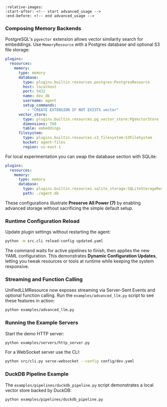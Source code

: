 ```{include} ../../README.md
:relative-images:
:start-after: <!-- start advanced_usage -->
:end-before: <!-- end advanced_usage -->
```

### Composing Memory Backends

PostgreSQL's `pgvector` extension allows vector similarity search for embeddings.
Use `MemoryResource` with a Postgres database and optional S3 file storage:

```yaml
plugins:
  resources:
    memory:
      type: memory
      database:
        type: plugins.builtin.resources.postgres:PostgresResource
        host: localhost
        port: 5432
        name: dev_db
        username: agent
        setup_commands:
          - "CREATE EXTENSION IF NOT EXISTS vector"
      vector_store:
        type: plugins.builtin.resources.pg_vector_store:PgVectorStore
        dimensions: 768
        table: embeddings
      filesystem:
        type: plugins.builtin.resources.s3_filesystem:S3FileSystem
        bucket: agent-files
        region: us-east-1
```

For local experimentation you can swap the database section with SQLite:

```yaml
plugins:
  resources:
    memory:
      type: memory
      database:
        type: plugins.builtin.resources.sqlite_storage:SQLiteStorageResource
        path: ./agent.db
```

These configurations illustrate **Preserve All Power (7)** by enabling
advanced storage without sacrificing the simple default setup.

### Runtime Configuration Reload

Update plugin settings without restarting the agent:

```bash
python -m src.cli reload-config updated.yaml
```

The command waits for active pipelines to finish, then applies the new YAML
configuration. This demonstrates **Dynamic Configuration Updates**, letting you
tweak resources or tools at runtime while keeping the system responsive.

### Streaming and Function Calling

UnifiedLLMResource now exposes streaming via Server-Sent Events and optional
function calling. Run the `examples/advanced_llm.py` script to see these
features in action:

```bash
python examples/advanced_llm.py
```

### Running the Example Servers

Start the demo HTTP server:

```bash
python examples/servers/http_server.py
```

For a WebSocket server use the CLI:

```bash
python src/cli.py serve-websocket --config config/dev.yaml
```

### DuckDB Pipeline Example

The `examples/pipelines/duckdb_pipeline.py` script demonstrates a local vector
store backed by DuckDB:

```bash
python examples/pipelines/duckdb_pipeline.py
```

